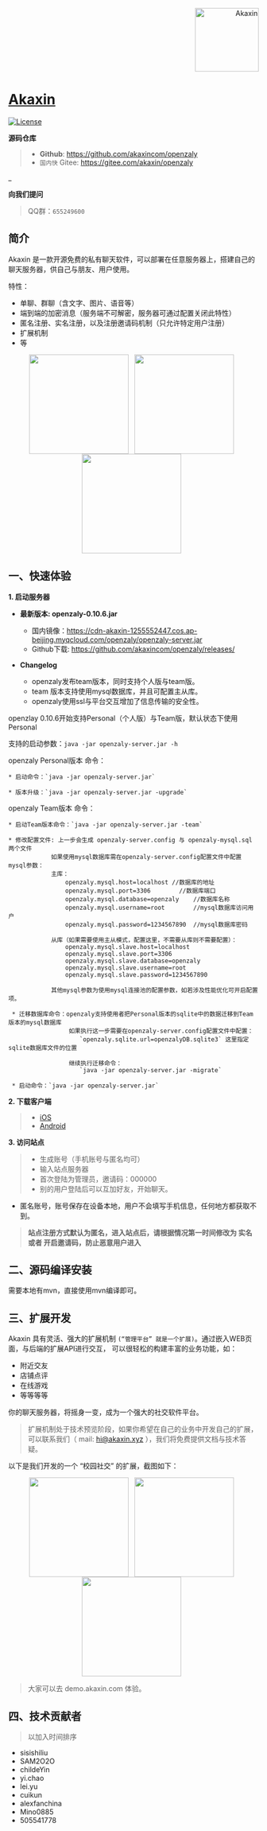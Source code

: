 <p align="right">
  <a href="https://www.akaxin.com/">
    <img
      alt="Akaxin"
      src="https://avatars3.githubusercontent.com/u/32624098?s=200&v=4"
      width="128"
    />
  </a>
</p>


[Akaxin](https://www.akaxin.com)
====

[![License](https://img.shields.io/badge/license-apache2-blue.svg)](LICENSE)

**源码仓库**

> * **Github**: https://github.com/akaxincom/openzaly
> * `国内快` Gitee: https://gitee.com/akaxin/openzaly

_

**向我们提问**

> QQ群：`655249600`


简介
----

Akaxin 是一款开源免费的私有聊天软件，可以部署在任意服务器上，搭建自己的聊天服务器，供自己与朋友、用户使用。

特性：

* 单聊、群聊（含文字、图片、语音等）
* 端到端的加密消息（服务端不可解密，服务器可通过配置关闭此特性）
* 匿名注册、实名注册，以及注册邀请码机制（只允许特定用户注册）
* 扩展机制
* 等


<p align="center">
  <img align="center" src="https://is1-ssl.mzstatic.com/image/thumb/Purple118/v4/5f/56/82/5f56825f-5a1d-751a-76ee-e4af3337133c/pr_source.png/0x0ss.jpg" width="200"  /> &nbsp; <img align="center" src="https://is1-ssl.mzstatic.com/image/thumb/Purple128/v4/0a/13/7f/0a137f45-a89e-57d6-3135-5c72b219b28d/pr_source.png/0x0ss.jpg" width="200"  /> &nbsp; <img align="center" src="https://is1-ssl.mzstatic.com/image/thumb/Purple128/v4/45/ec/0a/45ec0a96-6683-049e-139b-f11aaea306c8/pr_source.png/0x0ss.jpg" width="200"  /> &nbsp;
</p>


一、快速体验
----

**1. 启动服务器**

  * **最新版本: openzaly-0.10.6.jar**
    * 国内镜像：https://cdn-akaxin-1255552447.cos.ap-beijing.myqcloud.com/openzaly/openzaly-server.jar
    * Github下载: https://github.com/akaxincom/openzaly/releases/

  * **Changelog**
    * openzaly发布team版本，同时支持个人版与team版。
    * team 版本支持使用mysql数据库，并且可配置主从库。
    * openzaly使用ssl与平台交互增加了信息传输的安全性。
    
    
openzlay 0.10.6开始支持Personal（个人版）与Team版，默认状态下使用Personal

支持的启动参数：`java -jar openzaly-server.jar -h`

openzaly Personal版本 命令：

    * 启动命令：`java -jar openzaly-server.jar`

    * 版本升级：`java -jar openzaly-server.jar -upgrade`
    
openzaly Team版本 命令：
    
    * 启动Team版本命令：`java -jar openzaly-server.jar -team`
    
    * 修改配置文件: 上一步会生成 openzaly-server.config 与 openzaly-mysql.sql 两个文件
                如果使用mysql数据库需在openzaly-server.config配置文件中配置mysql参数：
                主库：
                    openzaly.mysql.host=localhost //数据库的地址
                    openzaly.mysql.port=3306        //数据库端口
                    openzaly.mysql.database=openzaly    //数据库名称
                    openzaly.mysql.username=root        //mysql数据库访问用户
                    openzaly.mysql.password=1234567890  //mysql数据库密码
                
                从库（如果需要使用主从模式，配置这里，不需要从库则不需要配置）：
                    openzaly.mysql.slave.host=localhost
                    openzaly.mysql.slave.port=3306
                    openzaly.mysql.slave.database=openzaly
                    openzaly.mysql.slave.username=root
                    openzaly.mysql.slave.password=1234567890
                
                其他mysql参数为使用mysql连接池的配置参数，如若涉及性能优化可开启配置项。
                
     * 迁移数据库命令：openzaly支持使用者把Personal版本的sqlite中的数据迁移到Team版本的mysql数据库
                     如果执行这一步需要在openzaly-server.config配置文件中配置：
                        `openzaly.sqlite.url=openzalyDB.sqlite3` 这里指定sqlite数据库文件的位置
                     
                     继续执行迁移命令：
                        `java -jar openzaly-server.jar -migrate`
        
     * 启动命令：`java -jar openzaly-server.jar`      
        

**2. 下载客户端**

> * [iOS](https://itunes.apple.com/cn/app/%E9%98%BF%E5%8D%A1%E4%BF%A1/id1346971087?mt=8)
> * [Android](https://www.akaxin.com)

**3. 访问站点**

> * 生成账号（手机账号与匿名均可）
> * 输入站点服务器
> * 首次登陆为管理员，邀请码：000000
> * 别的用户登陆后可以互加好友，开始聊天。

* 匿名账号，账号保存在设备本地，用户不会填写手机信息，任何地方都获取不到。

> **站点注册方式默认为匿名，进入站点后，请根据情况第一时间修改为 实名 或者 开启邀请码，防止恶意用户进入**


二、源码编译安装
----

需要本地有mvn，直接使用mvn编译即可。


三、扩展开发
----

Akaxin 具有灵活、强大的扩展机制 `(“管理平台” 就是一个扩展)`。通过嵌入WEB页面，与后端的扩展API进行交互， 可以很轻松的构建丰富的业务功能，如：

* 附近交友
* 店铺点评
* 在线游戏
* 等等等等

你的聊天服务器，将摇身一变，成为一个强大的社交软件平台。

> 扩展机制处于技术预览阶段，如果你希望在自己的业务中开发自己的扩展，可以联系我们（ mail: hi@akaxin.xyz ），我们将免费提供文档与技术答疑。

以下是我们开发的一个 “校园社交” 的扩展，截图如下：

<p align="center">
  <img align="center" src="https://raw.githubusercontent.com/akaxincom/faq/master/app_pic/plugin.1.jpeg" width="200"  /> &nbsp; <img align="center" src="https://raw.githubusercontent.com/akaxincom/faq/master/app_pic/plugin.2.jpeg" width="200"  /> &nbsp; <img align="center" src="https://raw.githubusercontent.com/akaxincom/faq/master/app_pic/plugin.3.jpeg" width="200"  /> &nbsp;
</p>

> 大家可以去 demo.akaxin.com 体验。


四、技术贡献者
----

> 以加入时间排序

* sisishiliu
* SAM2O2O
* childeYin
* yi.chao
* lei.yu
* cuikun
* alexfanchina
* Mino0885
* 505541778
